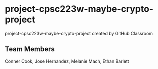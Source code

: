 # project-cpsc223w-maybe-crypto-project
project-cpsc223w-maybe-crypto-project created by GitHub Classroom

## Team Members

Conner Cook,
Jose Hernandez,
Melanie Mach,
Ethan Barlett

